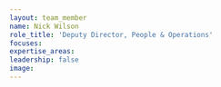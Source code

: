 ```yaml
---
layout: team_member
name: Nick Wilson
role_title: 'Deputy Director, People & Operations'
focuses:
expertise_areas:
leadership: false
image:
---
```



